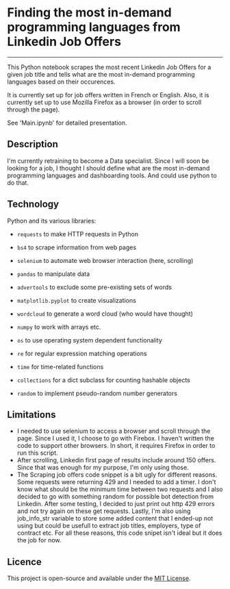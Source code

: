 # Finding the most in-demand programming languages from Linkedin Job Offers
-----------
This Python notebook scrapes the most recent Linkedin Job Offers for a given job title and tells what are the most in-demand programming languages based on their occurences. 

It is currently set up for job offers written in French or English.
Also, it is currently set up to use Mozilla Firefox as a browser (in order to scroll through the page).

See 'Main.ipynb' for detailed presentation.


## Description
I'm currently retraining to become a Data specialist. Since I will soon be looking for a job, I thought I should define what are the most in-demand programming languages and dashboarding tools. And could use python to do that.


## Technology
Python and its various libraries:
- `requests` to make HTTP requests in Python
- `bs4` to scrape information from web pages
- `selenium` to automate web browser interaction (here, scrolling)
- `pandas` to manipulate data
- `advertools` to exclude some pre-existing sets of words 
- `matplotlib.pyplot` to create visualizations
- `wordcloud` to generate a word cloud (who would have thought)
-  `numpy` to work with arrays etc.

- `os` to use operating system dependent functionality
- `re` for regular expression matching operations
- `time` for time-related functions
- `collections` for a dict subclass for counting hashable objects
- `random` to implement pseudo-random number generators


## Limitations

- I needed to use selenium to access a browser and scroll through the page. Since I used it, I choose to go with Firebox. I haven't written the code to support other browsers. In short, it requires Firefox in order to run this script. 
- After scrolling, Linkedin first page of results include around 150 offers. Since that was enough for my purpose, I'm only using those.
- The Scraping job offers code snippet is a bit ugly for different reasons. Some requests were returning 429 and I needed to add a timer. I don't know what should be the minimum time between two requests and I also decided to go with something random for possible bot detection from Linkedin. After some testing, I decided to just print out http 429 errors and not try again on these get requests. Lastly, I'm also using job_info_str variable to store some added content that I ended-up not using but could be usefull to extract job titles, employers, type of contract etc. For all these reasons, this code snipet isn't ideal but it does the job for now. 


## Licence
This project is open-source and available under the [MIT License](https://choosealicense.com/licenses/mit/). 